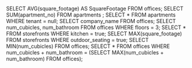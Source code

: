 
SELECT AVG(square_footage) AS SquareFootage FROM offices;
SELECT SUM(apartment_no) FROM apartments ;
SELECT * FROM apartments WHERE tenant = null;
SELECT company_name FROM offices;
SELECT num_cubicles, num_bathroom FROM offices WHERE floors = 3;
SELECT * FROM storefronts WHERE kitchen = true;
SELECT MAX(square_footage) FROM storefronts WHERE outdoor_seating = true;
SELECT MIN(num_cubicles) FROM offices;
SELECT * FROM offices WHERE num_cubicles + num_bathroom = (SELECT MAX(num_cubicles + num_bathroom) FROM offices);